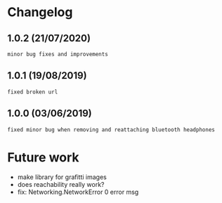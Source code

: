 # Changelog

## 1.0.2 (21/07/2020)
    minor bug fixes and improvements

## 1.0.1 (19/08/2019)
    fixed broken url

## 1.0.0 (03/06/2019)
    fixed minor bug when removing and reattaching bluetooth headphones

# Future work

* make library for grafitti images
* does reachability really work?
* fix: Networking.NetworkError 0 error msg
